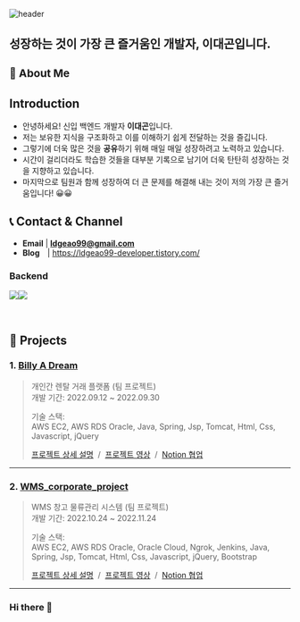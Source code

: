![header](https://capsule-render.vercel.app/api?type=waving&color=auto&height=300&section=header&text=DaeGon%20Lee&fontSize=90&animation=fadeIn&fontAlignY=38&desc=Just%20keep%20going%20straight!&descAlignY=51&descAlign=62)

 <h2> 성장하는 것이 가장 큰 즐거움인 개발자, 이대곤입니다.</h2>

### **<h3>:raising_hand:  About Me </h3>** 

## Introduction 
 - 안녕하세요! 신입 백엔드 개발자 **이대곤**입니다. 
 - 저는 보유한 지식을 구조화하고 이를 이해하기 쉽게 전달하는 것을 즐깁니다.
 - 그렇기에 더욱 많은 것을 **공유**하기 위해 매일 매일 성장하려고 노력하고 있습니다.
 - 시간이 걸리더라도 학습한 것들을 대부분 기록으로 남기어 더욱 탄탄히 성장하는 것을 지향하고 있습니다.
 - 마지막으로 팀원과 함께 성장하여 더 큰 문제를 해결해 내는 것이 저의 가장 큰 즐거움입니다! 😀😀

## :telephone_receiver: Contact & Channel
- **Email** | **ldgeao99@gmail.com**
- **Blog** |  https://ldgeao99-developer.tistory.com/


### Backend
<img src="https://img.shields.io/badge/JAVA-007396?style=for-the-badge&logo=java&logoColor=white"><img src="https://img.shields.io/badge/spring-6DB33F?style=for-the-badge&logo=spring&logoColor=white">




<br>

## :pushpin: Projects
### 1. [Billy A Dream](https://github.com/ChanhoPark-s/Billy-A-Dream.git)
>개인간 렌탈 거래 플랫폼  (팀 프로젝트)  
>개발 기간: 2022.09.12 ~ 2022.09.30  
>  
>기술 스택:  
>AWS EC2, AWS RDS Oracle, Java, Spring, Jsp, Tomcat, Html, Css, Javascript, jQuery
>  
>[프로젝트 상세 설명](https://github.com/ChanhoPark-s/Billy-A-Dream.git) &nbsp;/&nbsp;
>[프로젝트 영상](https://youtu.be/JL0fxZF3Tb0) &nbsp;/&nbsp;
>[Notion 협업](https://diagnostic-raven-02c.notion.site/2e50d5da245f49dfa59e756097219ff6?v=36f05fd3737348478d4ffc22c58814e9) 
---

### 2. [WMS_corporate_project](https://github.com/ChanhoPark-s/WMS_Project.git)
>WMS 창고 물류관리 시스템  (팀 프로젝트)  
>개발 기간: 2022.10.24 ~ 2022.11.24
>  
>기술 스택:  
>AWS EC2, AWS RDS Oracle, Oracle Cloud, Ngrok, Jenkins, Java, Spring, Jsp, Tomcat, Html, Css, Javascript, jQuery, Bootstrap
>  
>[프로젝트 상세 설명](https://github.com/ChanhoPark-s/WMS_Project.git) &nbsp;/&nbsp;
>[프로젝트 영상](https://www.youtube.com/watch?v=gVzC5DC1zgE&t=420s) &nbsp;/&nbsp;
>[Notion 협업](https://diagnostic-raven-02c.notion.site/1-e754e62847224d21805c4a1de271887b) 


---
### Hi there 👋

<!--
**ldgeao99/ldgeao99** is a ✨ _special_ ✨ repository because its `README.md` (this file) appears on your GitHub profile.

Here are some ideas to get you started:

- 🔭 I’m currently working on ...
- 🌱 I’m currently learning ...
- 👯 I’m looking to collaborate on ...
- 🤔 I’m looking for help with ...
- 💬 Ask me about ...
- 📫 How to reach me: ...
- 😄 Pronouns: ...
- ⚡ Fun fact: ...
-->
